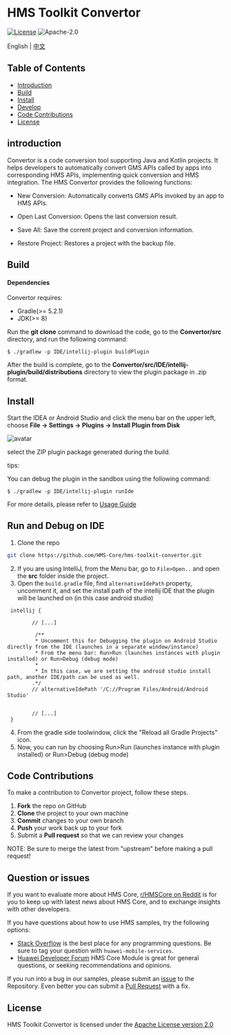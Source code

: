 # HMS Toolkit Convertor

[![License](https://img.shields.io/badge/Docs-hmsguides-brightgreen)](https://developer.huawei.com/consumer/en/doc/development/Tools-Guides/05673260) ![Apache-2.0](https://img.shields.io/badge/license-Apache-blue)

English | [中文](https://github.com/HMS-Core/hms-toolkit-convertor/blob/master/README_ZH.md)

## Table of Contents

 * [Introduction](#introduction)
 * [Build](#build)
 * [Install](#install)
 * [Develop](#run-and-debug-on-ide)
 * [Code Contributions](#code-contributions)
 * [License](#license)
 
## introduction

Convertor is a code conversion tool supporting Java and Kotlin projects. It helps developers to automatically convert GMS APIs called by apps into corresponding HMS APIs, implementing quick conversion and HMS integration. The HMS Convertor provides the following functions:

- New Conversion: Automatically converts GMS APIs invoked by an app to HMS APIs.

- Open Last Conversion: Opens the last conversion result.

- Save All: Save the corrent project and conversion information.

- Restore Project: Restores a project with the backup file.

## Build

#### Dependencies

Convertor requires:

- Gradle(>= 5.2.1)
- JDK(>= 8)

Run the **git clone** command to download the code, go to the **Convertor/src** directory, and run the following command: 

```shell
$ ./gradlew -p IDE/intellij-plugin buildPlugin
```

After the build is complete, go to the **Convertor/src/IDE/intellij-plugin/build/distributions** directory to view the plugin package in .zip format. 


## Install

Start the IDEA or Android Studio and click the menu bar on the upper left, choose **File -> Settings -> Plugins -> Install Plugin from Disk**

![avatar](https://communityfile-drcn.op.hicloud.com/FileServer/getFile/cmtyPub/011/111/111/0000000000011111111.20200202174355.27600226939014491241655781001918:50510422152457:2800:B7365AA229F3984BF33549A22CB13A9D312E5FD82F0D48ADF1D0102637571B4D.png?needInitFileName=true)

select the ZIP plugin package generated during the build.

tips:

You can debug the plugin in the sandbox using the following command:

```shell
$ ./gradlew -p IDE/intellij-plugin runIde
```

For more details, please refer to [Usage Guide](https://developer.huawei.com/consumer/en/doc/development/Tools-Guides/90419706)


## Run and Debug on IDE

1. Clone the repo 

```bash
git clone https://github.com/HMS-Core/hms-toolkit-convertor.git

```

2. If you are using IntelliJ, from the Menu bar, go to `File>Open..` and open the __src__ folder inside the project.
3. Open the `build.gradle` file, find `alternativeIdePath` property, uncomment it, and set the install path of the intellij IDE that the plugin will be launched on (in this case android studio)

```
 intellij {

        // [...] 
        
         /**
         * Uncomment this for Debugging the plugin on Android Studio directly from the IDE (launches in a separate window/instance)
         * From the menu bar: Run>Run (launches instances with plugin installed) or Run>Debug (debug mode)
         *
         * In this case, we are setting the android studio install path, another IDE/path can be used as well.
        .*/
        // alternativeIdePath '/C://Program Files/Android/Android Studio'
        
        
        // [...] 
 }

```
4. From the gradle side toolwindow, click the "Reload all Gradle Projects" icon.
5. Now, you can run by choosing Run>Run (launches instance with plugin installed) or Run>Debug (debug mode)






## Code Contributions

To make a contribution to Convertor project, follow these steps.

 1. **Fork** the repo on GitHub 
 2. **Clone** the project to your own machine
 3. **Commit** changes to your own branch 
 4. **Push** your work back up to your fork
 5. Submit a **Pull request** so that we can review your changes

NOTE: Be sure to merge the latest from "upstream" before making a pull request!

## Question or issues
If you want to evaluate more about HMS Core, [r/HMSCore on Reddit](https://www.reddit.com/r/HuaweiDevelopers/) is for you to keep up with latest news about HMS Core, and to exchange insights with other developers.

If you have questions about how to use HMS samples, try the following options:
- [Stack Overflow](https://stackoverflow.com/questions/tagged/huawei-mobile-services) is the best place for any programming questions. Be sure to tag your question with 
`huawei-mobile-services`.
- [Huawei Developer Forum](https://forums.developer.huawei.com/forumPortal/en/home?fid=0101187876626530001) HMS Core Module is great for general questions, or seeking recommendations and opinions.

If you run into a bug in our samples, please submit an [issue](https://github.com/HMS-Core/hms-toolkit-convertor/issues) to the Repository. Even better you can submit a [Pull Request](https://github.com/HMS-Core/hms-toolkit-convertor/pulls) with a fix.

## License

HMS Toolkit Convertor is licensed under the [Apache License version 2.0](https://github.com/HMS-Core/hms-toolkit-convertor/blob/master/LICENSE)

